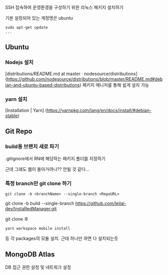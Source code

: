 SSH 접속하여 운영환경을 구성하기 위한 리눅스 패키지 설치하기

기본 설정되어 있는 계정명은 ubuntu
```
sudo apt-get update
...
```

## Ubuntu
### Nodejs 설치
[distributions/README.md at master · nodesource/distributions] (https://github.com/nodesource/distributions/blob/master/README.md#debian-and-ubuntu-based-distributions)
패키지 매니저를 통해 쉽게 설치 가능

### yarn 설치
[Installation | Yarn] (https://yarnpkg.com/lang/en/docs/install/#debian-stable)

## Git Repo
### build용 브랜치 새로 파기
.gitignore에서 RN에 해당하는 패키지 폴더를 지정하기

근데 그래도 웹이 돌아가려나?? 안될 것 같다...

### 특정 branch만 git clone 하기
```
git clone -b <branchName> --single-branch <RepoURL>
```
git clone -b build --single-branch https://github.com/leilai-dev/InstaRedManager.git

git clone 후
```
yarn workspace mobile install
```
등 각 packages의 모듈 설치. 근데 하나만 하면 다 설치되는듯

## MongoDB Atlas
DB 접근 권한 설정 및 네트워크 설정
